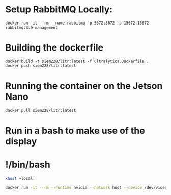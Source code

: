 # Setup RabbitMQ Locally:
```
docker run -it --rm --name rabbitmq -p 5672:5672 -p 15672:15672 rabbitmq:3.9-management
```

# Building the dockerfile
```
docker build -t siem228/litr:latest -f ultralytics.Dockerfile .
docker push siem228/litr:latest
```

# Running the container on the Jetson Nano
```
docker pull siem228/litr:latest
```
# Run in a bash to make use of the display 
# !/bin/bash 
```bash 
xhost +local: 

docker run -it --rm --runtime nvidia --network host --device /dev/video0:/dev/video0:mrw -e DISPLAY=$DISPLAY -v /tmp/.X11-unix/:/tmp/.X11-unix siem228/litr/ultralytics:latest
```